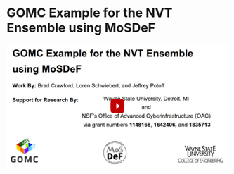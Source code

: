 # GOMC Example for the NVT Ensemble using MoSDeF

[![IMAGE ALT TEXT](play.png)](https://www.youtube.com/watch?v=7E_F05UjA5c "GOMC videos part 6a: GOMC Example for the NVT Ensemble using MoSDeF")
